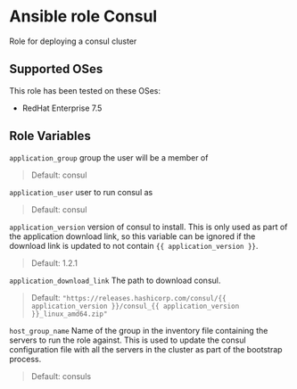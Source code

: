 # Ansible role Consul

Role for deploying a consul cluster

## Supported OSes

This role has been tested on these OSes:

* RedHat Enterprise 7.5

## Role Variables

`application_group` group the user will be a member of

> Default: consul

`application_user` user to run consul as

> Default: consul

`application_version` version of consul to install. This is only used as part of the application download link, so this variable can be ignored if the download link is updated to not contain `{{ application_version }}`.

> Default: 1.2.1

`application_download_link` The path to download consul.

> Default: `"https://releases.hashicorp.com/consul/{{ application_version }}/consul_{{ application_version }}_linux_amd64.zip"`

`host_group_name` Name of the group in the inventory file containing the servers to run the role against. This is used to update the consul configuration file with all the servers in the cluster as part of the bootstrap process.

> Default: consuls
